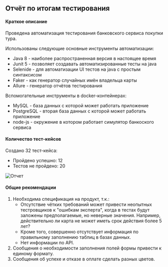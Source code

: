 ## Отчёт по итогам тестирования

#### Краткое описание

Проведена автоматизация тестирования банковского сервиса покупки тура.

Использованы следующие основные инструменты автоматизации:
* Java 8 - наиболее распространенная версия в настоящее время
* Junit 5 - позволяет создавать автоматизированные тесты на java 
* Selenide - для автоматизации UI тестов на java c простым синтаксисом
* Faker - как генератор случайных имён владельца карты 
* Allure - генератор отчётов тестирования

Вспомогательные инструменты в docker-контейнерах:
* MySQL - база данных с которой может работать приложение
* PostgreSQL - вторая база данных с которой может работать приложение
* node-js - окружение в котором работает симулятор банкоского сервиса 

#### Количество тест-кейсов

Создано 32 тест-кейса:
* Пройдено успешно: 12
* Тестов не пройдено: 20

![Отчет](https://s167iva.storage.yandex.net/rdisk/21e1757f0725ca5f15cb32518816fcd513a2228095fa85ff0e0c10bae4b0e497/5e2e05eb/xePX3pH8N_Pt9xYGvskha2osU9LXkXX0ya2BQUVD9N3TBvC0oTbkFFrn2kTHayvbpFcPzI1sH7zDmw_DOF1wLw==?uid=17445&filename=2020-01-26_19-22-23.png&disposition=inline&hash=&limit=0&content_type=image%2Fpng&owner_uid=17445&fsize=16216&hid=b049ef18b3383eae5324a9f822b9edbb&media_type=image&tknv=v2&etag=435dc351db366458d8e43cd9c41db673&rtoken=ooB87i1gAG6X&force_default=yes&ycrid=na-06ce0b9bf750a6f312f4069ffc7c1b51-downloader3h&ts=59d11c1cd10c0&s=bfc731fa4b1b23edaef8b3a3d1139faaa37db0736f04df7f2a4d91aca6f87a5a&pb=U2FsdGVkX1_L2LekgeftV4xc0JbUiWE17urpPaViBi7ux5mcmAdsZ8DSYMrIRORvsCHAt8k6kn9yQ3pvkaUMOgm5B2sHepEjru7RqbNNnWE)

#### Общие рекомендации

1. Необходима спецификация на продукт, т.к.:
    * Отсутствие чётких требований может привести неопытных тестровщиков к "ошибкам эксперта", когда в тестах будут заложены предполагаемые, но неверные значения.
        Например, действительно ли карта не может иметь срок действия более 5 лет? 
    * Кроме того, совершенно отсутствует информация по правильному заполнению таблиц в базах данных.
    * Нет информации по API.
1. Сообщения о необходимости заполнения полей формы привести к единому формату.
1. Сообщения об успехе и отказе в оплате сделать разных цветов.
